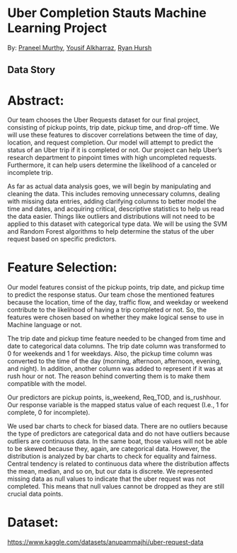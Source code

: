 # Uber Completion Stauts Machine Learning Project 
By: [Praneel Murthy](https://www.linkedin.com/in/praneel-murthy/), [Yousif Alkharraz](https://www.linkedin.com/in/yousif-alkharraz/), [Ryan Hursh](https://www.linkedin.com/in/ryanhursh-/) 

## Data Story
# Abstract:
Our team chooses the Uber Requests dataset for our final project, consisting of pickup points, trip date, pickup time, and drop-off time. We will use these features to discover correlations between the time of day, location, and request completion. Our model will attempt to predict the status of an Uber trip if it is completed or not. Our project can help Uber’s research department to pinpoint times with high uncompleted requests. Furthermore, it can help users determine the likelihood of a canceled or incomplete trip.   

As far as actual data analysis goes, we will begin by manipulating and cleaning the data. This includes removing unnecessary columns, dealing with missing data entries, adding clarifying columns to better model the time and dates, and acquiring critical, descriptive statistics to help us read the data easier. Things like outliers and distributions will not need to be applied to this dataset with categorical type data. We will be using the SVM and Random Forest algorithms to help determine the status of the uber request based on specific predictors.  

# Feature Selection:
Our model features consist of the pickup points, trip date, and pickup time to predict the response status. Our team chose the mentioned features because the location, time of the day, traffic flow, and weekday or weekend contribute to the likelihood of having a trip completed or not. So, the features were chosen based on whether they make logical sense to use in Machine language or not.  

The trip date and pickup time feature needed to be changed from time and date to categorical data columns. The trip date column was transformed to 0 for weekends and 1 for weekdays. Also, the pickup time column was converted to the time of the day (morning, afternoon, afternoon, evening, and night). In addition, another column was added to represent if it was at rush hour or not. The reason behind converting them is to make them compatible with the model.  

Our predictors are pickup points, is_weekend, Req_TOD, and is_rushhour. Our response variable is the mapped status value of each request (I.e., 1 for complete, 0 for incomplete).   

We used bar charts to check for biased data. There are no outliers because the type of predictors are categorical data and do not have outliers because outliers are continuous data. In the same boat, those values will not be able to be skewed because they, again, are categorical data. However, the distribution is analyzed by bar charts to check for equality and fairness. Central tendency is related to continuous data where the distribution affects the mean, median, and so on, but our data is discrete. We represented missing data as null values to indicate that the uber request was not completed. This means that null values cannot be dropped as they are still crucial data points. 

# Dataset:
https://www.kaggle.com/datasets/anupammajhi/uber-request-data 
